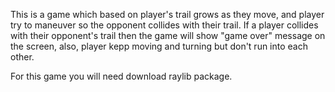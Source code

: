 This is a game which based on player's trail grows as they move, and player try to maneuver so the opponent collides with their trail.
If a player collides with their opponent's trail then the game will show "game over" message on the screen, also, player kepp moving and turning but don't run into each other.

For this game you will need download raylib package.
